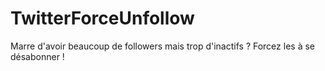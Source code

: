 # TwitterForceUnfollow
Marre d'avoir beaucoup de followers mais trop d'inactifs ? Forcez les à se désabonner !
